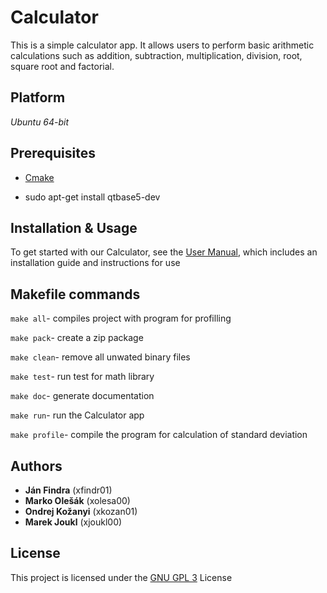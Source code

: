 # Calculator
This is a simple calculator app. It allows users to perform basic arithmetic calculations such as addition, subtraction, multiplication, division, root, square root and factorial.

## Platform
*Ubuntu 64-bit*

## Prerequisites 
- [Cmake](https://cmake.org/ "Cmake")

- sudo apt-get install qtbase5-dev

## Installation & Usage
To get started with our Calculator, see the [User Manual](./user_documentation.pdf), which includes an installation guide and instructions for use

## Makefile commands
`make all`- compiles project with program for profilling

`make pack`- create a zip package 

`make clean`- remove all unwated binary files

`make test`- run test for math library

`make doc`- generate documentation

`make run`- run the Calculator app

`make profile`- compile the program for calculation of 
standard deviation 


## Authors
- **Ján Findra** (xfindr01)
- **Marko Olešák** (xolesa00)
- **Ondrej Kožanyi** (xkozan01)
- **Marek Joukl** (xjoukl00)

## License
This project is licensed under the [GNU GPL 3](https://www.gnu.org/licenses/gpl-3.0.html "GNU GPL 3") License

